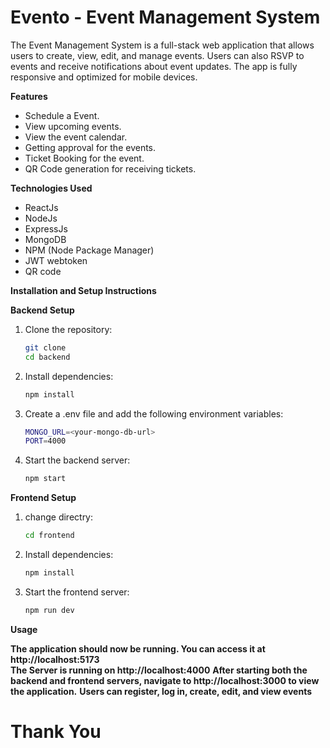 # Evento - Event Management System
The Event Management System is a full-stack web application that allows users to create, view, edit, and manage events. Users can also RSVP to events and receive notifications about event updates. The app is fully responsive and optimized for mobile devices.

**Features**
* Schedule a Event.
* View upcoming events.
* View the event calendar.
* Getting approval for the events.
* Ticket Booking for the event.
* QR Code generation for receiving tickets.

**Technologies Used**
* ReactJs
* NodeJs
* ExpressJs
* MongoDB
* NPM (Node Package Manager)
* JWT webtoken
* QR code

**Installation and Setup Instructions**

   **Backend Setup**
   1. Clone the repository:
      ```bash
      git clone 
      cd backend

   2. Install dependencies:
      ```bash
      npm install
   3. Create a .env file and add the following environment variables:
      ```bash
      MONGO_URL=<your-mongo-db-url>
      PORT=4000

   4. Start the backend server:
      ```bash
      npm start

   **Frontend Setup**
   1. change directry:
      ```bash
      cd frontend

   2. Install dependencies:
      ```bash
      npm install

   3. Start the frontend server:
      ```bash
      npm run dev

**Usage**

**The application should now be running. You can access it at http://localhost:5173**<br>
**The Server is running on http://localhost:4000**
**After starting both the backend and frontend servers, navigate to http://localhost:3000 to view the application.**
**Users can register, log in, create, edit, and view events**

<h1>Thank You</h1>

